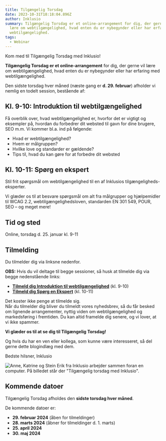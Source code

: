 ```yaml
---
title: Tilgængelig Torsdag
date: 2023-10-31T18:18:04.896Z
author: Inklusio
summary: Tilgængelig Torsdag er et online-arrangement for dig, der gerne vil
  lære om webtilgængelighed, hvad enten du er nybegynder eller har erfaring med
  webtilgængelighed.
tags:
  - Webinar
---
```

Kom med til Tilgængelig Torsdag med Inklusio!

**Tilgængelig Torsdag er et online-arrangement** for dig, der gerne vil lære om webtilgængelighed, hvad enten du er nybegynder eller har erfaring med webtilgængelighed. 

D﻿en sidste torsdag hver måned (næste gang er **d. 29. februar**) afholder vi nemlig en todelt session, bestående af:

## Kl. 9-10: Introduktion til webtilgængelighed

Få overblik over, hvad webtilgængelighed er, hvorfor det er vigtigt og eksempler på, hvordan du forbedrer dit websted til gavn for dine brugere, SEO m.m. Vi kommer bl.a. ind på følgende: 

* Hvad er webtilgængelighed?
* Hvem er målgruppen?
* Hvilke love og standarder er gældende? 
* Tips til, hvad du kan gøre for at forbedre dit websted

## Kl. 10-11: Spørg en ekspert

Stil frit spørgsmål om webtilgængelighed til en af Inklusios tilgængeligheds-eksperter.

Vi glæder os til at besvare spørgsmål om alt fra målgrupper og hjælpemidler til WCAG 2.2, webtilgængelighedsloven, standarden EN 301 549, POUR, SEO – og meget mere! 

## T﻿id og sted

O﻿nline, torsdag d. 25. januar kl. 9-11

## Tilmelding

Du tilmelder dig via linksne nedenfor. 

**OBS:** Hvis du vil deltage til begge sessioner, så husk at tilmelde dig via begge nedenstående links:

* **﻿[Tilmeld dig Introduktion til webtilgængelighed](https://us02web.zoom.us/webinar/register/WN_PHo0uKq3Qv-VfaFKmJ6IkA)** (﻿kl. 9-10)
* **[Tilmeld dig Spørg en Ekspert](https://us02web.zoom.us/webinar/register/WN_jIDNEaGwTdaB4aSzdpsPjA)** (kl. 10-11)

D﻿et koster ikke penge at tilmelde sig.\
Når du tilmelder dig bliver du tilmeldt vores nyhedsbrev, så du får besked om lignende arrangementer, nyttig viden om webtilgængelighed og markedsføring i fremtiden. Du kan altid framelde dig senere, og vi lover, at vi ikke spammer.

**Vi glæder os til at se dig til Tilgængelig Torsdag!**

Og hvis du har en ven eller kollega, som kunne være interesseret, så del gerne dette blogindlæg med dem.

Bedste hilsner, Inklusio

![Anne, Katrine og Stein Erik fra Inklusio arbejder sammen foran en computer. På billedet står der "Tilgængelig torsdag med Inklusio". ](/img/tilgængelig-torsdag-anne-katrine-stein-erik.png "Tilgængelig Torsdag med Inklusio")

## K﻿ommende datoer

T﻿ilgængelig Torsdag afholdes den **sidste torsdag hver måned**. 

D﻿e kommende datoer er: 

* **2﻿9. februar 2024** (åben for tilmeldinger) 
* **2﻿8. marts 2024** (åbner for tilmeldinger d. 1. marts) 
* **2﻿5. april 2024**
* **3﻿0. maj 2024**